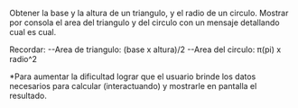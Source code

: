 Obtener la base y la altura de un triangulo, y el radio de un circulo. Mostrar por consola el area del triangulo y del circulo con un mensaje detallando cual es cual.

Recordar:
--Area de triangulo: (base x altura)/2
--Area del circulo: π(pi) x radio^2

*Para aumentar la dificultad lograr que el usuario brinde los datos necesarios para calcular (interactuando) y mostrarle en pantalla el resultado.
